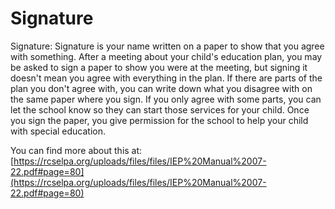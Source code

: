 # Signature
Signature: Signature is your name written on a paper to show that you agree with something. After a meeting about your child's education plan, you may be asked to sign a paper to show you were at the meeting, but signing it doesn't mean you agree with everything in the plan. If there are parts of the plan you don't agree with, you can write down what you disagree with on the same paper where you sign. If you only agree with some parts, you can let the school know so they can start those services for your child. Once you sign the paper, you give permission for the school to help your child with special education.

You can find more about this at: [https://rcselpa.org/uploads/files/files/IEP%20Manual%2007-22.pdf#page=80](https://rcselpa.org/uploads/files/files/IEP%20Manual%2007-22.pdf#page=80)
